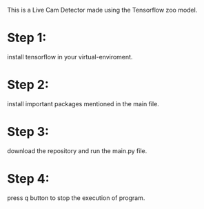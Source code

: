 This is a Live Cam Detector made using the Tensorflow zoo model.

# Step 1:
install tensorflow in your virtual-enviroment.

# Step 2:
install important packages mentioned in the main file.

# Step 3:
download the repository and run the main.py file.

# Step 4:
press q button to stop the execution of program.
